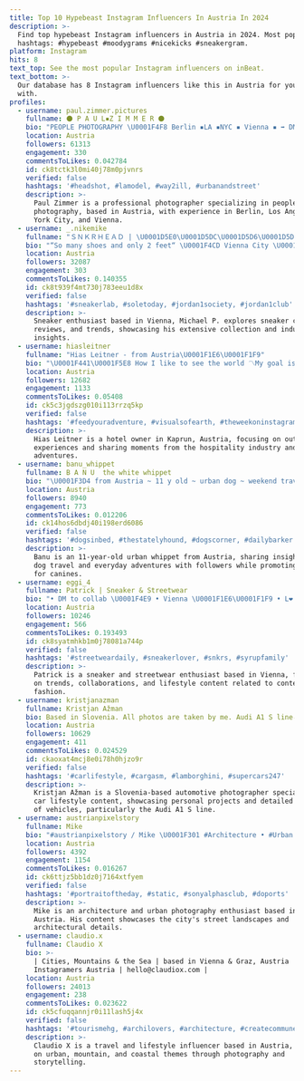 ```yaml
---
title: Top 10 Hypebeast Instagram Influencers In Austria In 2024
description: >-
  Find top hypebeast Instagram influencers in Austria in 2024. Most popular
  hashtags: #hypebeast #moodygrams #nicekicks #sneakergram.
platform: Instagram
hits: 8
text_top: See the most popular Instagram influencers on inBeat.
text_bottom: >-
  Our database has 8 Instagram influencers like this in Austria for you to work
  with.
profiles:
  - username: paul.zimmer.pictures
    fullname: ⚫ P A U L▪️Z I M M E R ⚫
    bio: "PEOPLE PHOTOGRAPHY \U0001F4F8 Berlin ▪️LA ▪️NYC ▪️ Vienna ▪️ ➡️ DM for requests"
    location: Austria
    followers: 61313
    engagement: 330
    commentsToLikes: 0.042784
    id: ck8tctk3l0mi40j78m0pjvnrs
    verified: false
    hashtags: '#headshot, #lamodel, #way2ill, #urbanandstreet'
    description: >-
      Paul Zimmer is a professional photographer specializing in people
      photography, based in Austria, with experience in Berlin, Los Angeles, New
      York City, and Vienna.
  - username: _.nikemike
    fullname: "ＳＮＫＲＨＥＡＤ | \U0001D5E0\U0001D5DC\U0001D5D6\U0001D5DB\U0001D5D4\U0001D5D8\U0001D5DF.\U0001D5E3"
    bio: "“So many shoes and only 2 feet“ \U0001F4CD Vienna City \U0001F4E7 contact@nikemike.com"
    location: Austria
    followers: 32087
    engagement: 303
    commentsToLikes: 0.140355
    id: ck8t939f4mt730j783eeu1d8x
    verified: false
    hashtags: '#sneakerlab, #soletoday, #jordan1society, #jordan1club'
    description: >-
      Sneaker enthusiast based in Vienna, Michael P. explores sneaker culture,
      reviews, and trends, showcasing his extensive collection and industry
      insights.
  - username: hiasleitner
    fullname: "Hias Leitner - from Austria\U0001F1E6\U0001F1F9"
    bio: "\U0001F441‍\U0001F5E8 How I like to see the world 〽️My goal is to inspire\U0001F64F Hotel owner @activebyleitners Co-Founder @myplatzerl"
    location: Austria
    followers: 12682
    engagement: 1133
    commentsToLikes: 0.05408
    id: ck5c3jgdszg010i113rrzq5kp
    verified: false
    hashtags: '#feedyouradventure, #visualsofearth, #theweekoninstagram, #marvelshots'
    description: >-
      Hias Leitner is a hotel owner in Kaprun, Austria, focusing on outdoor
      experiences and sharing moments from the hospitality industry and alpine
      adventures.
  - username: banu_whippet
    fullname: B A N U  the white whippet
    bio: "\U0001F3D4 from Austria ~ 11 y old ~ urban dog ~ weekend traveller Pack: \U0001F471\U0001F3FD‍♀️ @hetkamp & \U0001F468\U0001F3FD @pman1k.mp4"
    location: Austria
    followers: 8940
    engagement: 773
    commentsToLikes: 0.012206
    id: ck14hos6dbdj40i198erd6086
    verified: false
    hashtags: '#dogsinbed, #thestatelyhound, #dogscorner, #dailybarker'
    description: >-
      Banu is an 11-year-old urban whippet from Austria, sharing insights into
      dog travel and everyday adventures with followers while promoting a love
      for canines.
  - username: eggi_4
    fullname: Patrick | Sneaker & Streetwear
    bio: "• DM to collab \U0001F4E9 • Vienna \U0001F1E6\U0001F1F9 • L❤️ • Team @syrup.at #syrupfamily"
    location: Austria
    followers: 10246
    engagement: 566
    commentsToLikes: 0.193493
    id: ck8syatmhkb1m0j78081a744p
    verified: false
    hashtags: '#streetweardaily, #sneakerlover, #snkrs, #syrupfamily'
    description: >-
      Patrick is a sneaker and streetwear enthusiast based in Vienna, focusing
      on trends, collaborations, and lifestyle content related to contemporary
      fashion.
  - username: kristjanazman
    fullname: Kristjan Ažman
    bio: Based in Slovenia. All photos are taken by me. Audi A1 S line⬇⬇⬇
    location: Austria
    followers: 10629
    engagement: 411
    commentsToLikes: 0.024529
    id: ckaoxat4mcj8e0i78h0hjzo9r
    verified: false
    hashtags: '#carlifestyle, #cargasm, #lamborghini, #supercars247'
    description: >-
      Kristjan Ažman is a Slovenia-based automotive photographer specializing in
      car lifestyle content, showcasing personal projects and detailed imagery
      of vehicles, particularly the Audi A1 S line.
  - username: austrianpixelstory
    fullname: Mike
    bio: "#austrianpixelstory / Mike \U0001F301 #Architecture • #Urban #Street \U0001F4CD Vienna, Austria"
    location: Austria
    followers: 4392
    engagement: 1154
    commentsToLikes: 0.016267
    id: ck6ttjz5bb1dz0j7164xtfyem
    verified: false
    hashtags: '#portraitoftheday, #static, #sonyalphasclub, #doports'
    description: >-
      Mike is an architecture and urban photography enthusiast based in Vienna,
      Austria. His content showcases the city's street landscapes and
      architectural details.
  - username: claudio.x
    fullname: Claudio X
    bio: >-
      | Cities, Mountains & the Sea | based in Vienna & Graz, Austria |
      Instagramers Austria | hello@claudiox.com |
    location: Austria
    followers: 24013
    engagement: 238
    commentsToLikes: 0.023622
    id: ck5cfuqqannjr0i11lash5j4x
    verified: false
    hashtags: '#tourismehg, #archilovers, #architecture, #createcommune'
    description: >-
      Claudio X is a travel and lifestyle influencer based in Austria, focusing
      on urban, mountain, and coastal themes through photography and
      storytelling.
---
```


